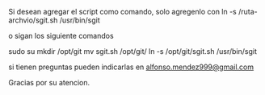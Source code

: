 Si desean agregar el script como comando, solo agregenlo con
ln -s /ruta-archvio/sgit.sh /usr/bin/sgit

o sigan los siguiente comandos

sudo su
mkdir /opt/git
mv sgit.sh /opt/git/
ln -s /opt/git/sgit.sh /usr/bin/sgit

si tienen preguntas pueden indicarlas en
alfonso.mendez999@gmail.com

Gracias por su atencion.
